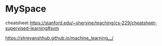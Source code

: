 # MySpace

cheatsheet
https://stanford.edu/~shervine/teaching/cs-229/cheatsheet-supervised-learning#svm


https://shreyanshhub.github.io/machine_learning__/
